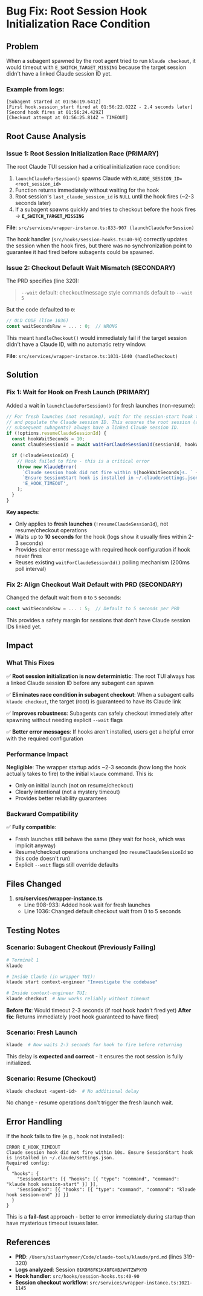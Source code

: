 # Bug Fix: Root Session Hook Initialization Race Condition

## Problem

When a subagent spawned by the root agent tried to run `klaude checkout`, it would timeout with `E_SWITCH_TARGET_MISSING` because the target session didn't have a linked Claude session ID yet.

### Example from logs:
```
[Subagent started at 01:56:19.641Z]
[First hook.session_start fired at 01:56:22.022Z - 2.4 seconds later]
[Second hook fires at 01:56:24.429Z]
[Checkout attempt at 01:56:25.814Z → TIMEOUT]
```

## Root Cause Analysis

### Issue 1: Root Session Initialization Race (PRIMARY)

The root Claude TUI session had a critical initialization race condition:

1. `launchClaudeForSession()` spawns Claude with `KLAUDE_SESSION_ID=<root_session_id>`
2. Function returns immediately without waiting for the hook
3. Root session's `last_claude_session_id` is `NULL` until the hook fires (~2-3 seconds later)
4. If a subagent spawns quickly and tries to checkout before the hook fires → **`E_SWITCH_TARGET_MISSING`**

**File**: `src/services/wrapper-instance.ts:833-907 (launchClaudeForSession)`

The hook handler (`src/hooks/session-hooks.ts:40-90`) correctly updates the session when the hook fires, but there was no synchronization point to guarantee it had fired before subagents could be spawned.

### Issue 2: Checkout Default Wait Mismatch (SECONDARY)

The PRD specifies (line 320):
> `--wait` default: checkout/message style commands default to `--wait 5`

But the code defaulted to `0`:

```typescript
// OLD CODE (line 1036)
const waitSecondsRaw = ... : 0;  // WRONG
```

This meant `handleCheckout()` would immediately fail if the target session didn't have a Claude ID, with no automatic retry window.

**File**: `src/services/wrapper-instance.ts:1031-1040 (handleCheckout)`

## Solution

### Fix 1: Wait for Hook on Fresh Launch (PRIMARY)

Added a wait in `launchClaudeForSession()` for fresh launches (non-resume):

```typescript
// For fresh launches (not resuming), wait for the session-start hook to fire
// and populate the Claude session ID. This ensures the root session (and any
// subsequent subagents) always have a linked Claude session ID.
if (!options.resumeClaudeSessionId) {
  const hookWaitSeconds = 10;
  const claudeSessionId = await waitForClaudeSessionId(sessionId, hookWaitSeconds);

  if (!claudeSessionId) {
    // Hook failed to fire - this is a critical error
    throw new KlaudeError(
      `Claude session hook did not fire within ${hookWaitSeconds}s. ` +
      `Ensure SessionStart hook is installed in ~/.claude/settings.json...`,
      'E_HOOK_TIMEOUT',
    );
  }
}
```

**Key aspects**:
- Only applies to **fresh launches** (`!resumeClaudeSessionId`), not resume/checkout operations
- Waits up to **10 seconds** for the hook (logs show it usually fires within 2-3 seconds)
- Provides clear error message with required hook configuration if hook never fires
- Reuses existing `waitForClaudeSessionId()` polling mechanism (200ms poll interval)

### Fix 2: Align Checkout Wait Default with PRD (SECONDARY)

Changed the default wait from `0` to `5` seconds:

```typescript
const waitSecondsRaw = ... : 5;  // Default to 5 seconds per PRD
```

This provides a safety margin for sessions that don't have Claude session IDs linked yet.

## Impact

### What This Fixes

✅ **Root session initialization is now deterministic**: The root TUI always has a linked Claude session ID before any subagent can spawn

✅ **Eliminates race condition in subagent checkout**: When a subagent calls `klaude checkout`, the target (root) is guaranteed to have its Claude link

✅ **Improves robustness**: Subagents can safely checkout immediately after spawning without needing explicit `--wait` flags

✅ **Better error messages**: If hooks aren't installed, users get a helpful error with the required configuration

### Performance Impact

**Negligible**: The wrapper startup adds ~2-3 seconds (how long the hook actually takes to fire) to the initial `klaude` command. This is:
- Only on initial launch (not on resume/checkout)
- Clearly intentional (not a mystery timeout)
- Provides better reliability guarantees

### Backward Compatibility

✅ **Fully compatible**:
- Fresh launches still behave the same (they wait for hook, which was implicit anyway)
- Resume/checkout operations unchanged (no `resumeClaudeSessionId` so this code doesn't run)
- Explicit `--wait` flags still override defaults

## Files Changed

1. **src/services/wrapper-instance.ts**
   - Line 908-933: Added hook wait for fresh launches
   - Line 1036: Changed default checkout wait from 0 to 5 seconds

## Testing Notes

### Scenario: Subagent Checkout (Previously Failing)

```bash
# Terminal 1
klaude

# Inside Claude (in wrapper TUI):
klaude start context-engineer "Investigate the codebase"

# Inside context-engineer TUI:
klaude checkout  # Now works reliably without timeout
```

**Before fix**: Would timeout 2-3 seconds (if root hook hadn't fired yet)
**After fix**: Returns immediately (root hook guaranteed to have fired)

### Scenario: Fresh Launch

```bash
klaude  # Now waits 2-3 seconds for hook to fire before returning
```

This delay is **expected and correct** - it ensures the root session is fully initialized.

### Scenario: Resume (Checkout)

```bash
klaude checkout <agent-id>  # No additional delay
```

No change - resume operations don't trigger the fresh launch wait.

## Error Handling

If the hook fails to fire (e.g., hook not installed):

```
ERROR E_HOOK_TIMEOUT
Claude session hook did not fire within 10s. Ensure SessionStart hook is installed in ~/.claude/settings.json.
Required config:
{
  "hooks": {
    "SessionStart": [{ "hooks": [{ "type": "command", "command": "klaude hook session-start" }] }],
    "SessionEnd": [{ "hooks": [{ "type": "command", "command": "klaude hook session-end" }] }]
  }
}
```

This is a **fail-fast** approach - better to error immediately during startup than have mysterious timeout issues later.

## References

- **PRD**: `/Users/silasrhyneer/Code/claude-tools/klaude/prd.md` (lines 319-320)
- **Logs analyzed**: Session `01K8M8FK1K48FGXBJW4TZWPXYD`
- **Hook handler**: `src/hooks/session-hooks.ts:40-90`
- **Session checkout workflow**: `src/services/wrapper-instance.ts:1021-1145`
